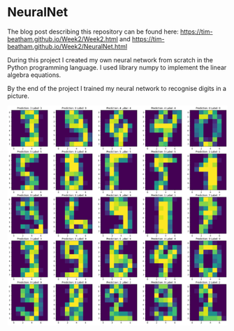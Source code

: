 # NeuralNet

The blog post describing this repository can be found here: https://tim-beatham.github.io/Week2/Week2.html and https://tim-beatham.github.io/Week2/NeuralNet.html

During this project I created my own neural network from scratch in the Python programming language. I used library numpy to implement the linear algebra equations.

By the end of the project I trained my neural network to recognise digits in a picture. 

![training the neural network to learn digits](https://github.com/tim-beatham/NeuralNet/blob/master/image.png)


